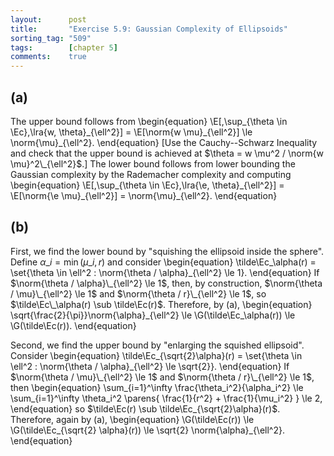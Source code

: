 ```yaml
---
layout:      post
title:       "Exercise 5.9: Gaussian Complexity of Ellipsoids"
sorting_tag: "509"
tags:        [chapter 5]
comments:    true
---
```


## (a)
The upper bound follows from
\begin{equation}
    \E[\,\sup\_{\theta \in \Ec}\,\lra{w, \theta}\_{\ell^2}] = \E[\norm{w \mu}\_{\ell^2}] \le \norm{\mu}\_{\ell^2}.
\end{equation}
[Use the Cauchy--Schwarz Inequality and check that the upper bound is achieved at $\theta = w \mu^2 / \norm{w \mu}^2\_{\ell^2}$.]
The lower bound follows from lower bounding the Gaussian complexity by the Rademacher complexity and computing
\begin{equation}
    \E[\,\sup\_{\theta \in \Ec}\,\lra{\e, \theta}\_{\ell^2}] = \E[\norm{\e \mu}\_{\ell^2}] = \norm{\mu}\_{\ell^2}.
\end{equation}

## (b)
First, we find the lower bound by "squishing the ellipsoid inside the sphere".
Define $\alpha\_i = \min(\mu\_i, r)$ and consider
\begin{equation}
    \tilde\Ec\_\alpha(r) = \set{\theta \in \ell^2 : \norm{\theta / \alpha}\_{\ell^2} \le 1}.
\end{equation}
If $\norm{\theta / \alpha}\_{\ell^2} \le 1$, then, by construction, $\norm{\theta / \mu}\_{\ell^2} \le 1$ and $\norm{\theta / r}\_{\ell^2} \le 1$, so $\tilde\Ec\_\alpha(r) \sub \tilde\Ec(r)$.
Therefore, by (a),
\begin{equation}
    \sqrt{\frac{2}{\pi}}\norm{\alpha}\_{\ell^2} \le \G(\tilde\Ec\_\alpha(r)) \le \G(\tilde\Ec(r)).
\end{equation}

Second, we find the upper bound by "enlarging the squished ellipsoid".
Consider
\begin{equation}
    \tilde\Ec\_{\sqrt{2}\alpha}(r) = \set{\theta \in \ell^2 : \norm{\theta / \alpha}\_{\ell^2} \le \sqrt{2}}.
\end{equation}
If $\norm{\theta / \mu}\_{\ell^2} \le 1$ and $\norm{\theta / r}\_{\ell^2} \le 1$, then
\begin{equation}
    \sum\_{i=1}^\infty \frac{\theta\_i^2}{\alpha\_i^2}
    \le \sum_{i=1}^\infty \theta_i^2 \parens{
        \frac{1}{r^2} + \frac{1}{\mu_i^2}
    }
    \le 2,
\end{equation}
so $\tilde\Ec(r) \sub \tilde\Ec_{\sqrt{2}\alpha}(r)$.
Therefore, again by (a),
\begin{equation}
    \G(\tilde\Ec(r)) \le \G(\tilde\Ec_{\sqrt{2} \alpha}(r)) \le \sqrt{2} \norm{\alpha}_{\ell^2}.
\end{equation}